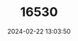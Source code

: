 ---
title: "16530"
category: "Pelusios rhodesianus"
draft: false
date: 2024-02-22 13:03:50
languages:
  English: ["Mashona Hinged Terrapin", "Variable Mud Turtle", "Variable Hinged Terrapin"]
  Afrikaans: ["Swartpens-waterskilpad"]
---